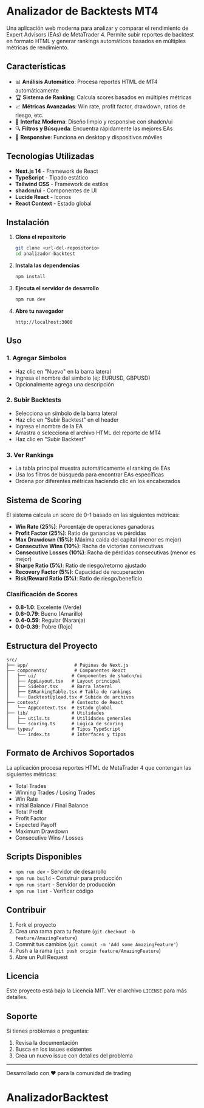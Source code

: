# Analizador de Backtests MT4

Una aplicación web moderna para analizar y comparar el rendimiento de Expert Advisors (EAs) de MetaTrader 4. Permite subir reportes de backtest en formato HTML y generar rankings automáticos basados en múltiples métricas de rendimiento.

## Características

- 📊 **Análisis Automático**: Procesa reportes HTML de MT4 automáticamente
- 🏆 **Sistema de Ranking**: Calcula scores basados en múltiples métricas
- 📈 **Métricas Avanzadas**: Win rate, profit factor, drawdown, ratios de riesgo, etc.
- 🎨 **Interfaz Moderna**: Diseño limpio y responsive con shadcn/ui
- 🔍 **Filtros y Búsqueda**: Encuentra rápidamente las mejores EAs
- 📱 **Responsive**: Funciona en desktop y dispositivos móviles

## Tecnologías Utilizadas

- **Next.js 14** - Framework de React
- **TypeScript** - Tipado estático
- **Tailwind CSS** - Framework de estilos
- **shadcn/ui** - Componentes de UI
- **Lucide React** - Iconos
- **React Context** - Estado global

## Instalación

1. **Clona el repositorio**

   ```bash
   git clone <url-del-repositorio>
   cd analizador-backtest
   ```

2. **Instala las dependencias**

   ```bash
   npm install
   ```

3. **Ejecuta el servidor de desarrollo**

   ```bash
   npm run dev
   ```

4. **Abre tu navegador**
   ```
   http://localhost:3000
   ```

## Uso

### 1. Agregar Símbolos

- Haz clic en "Nuevo" en la barra lateral
- Ingresa el nombre del símbolo (ej: EURUSD, GBPUSD)
- Opcionalmente agrega una descripción

### 2. Subir Backtests

- Selecciona un símbolo de la barra lateral
- Haz clic en "Subir Backtest" en el header
- Ingresa el nombre de la EA
- Arrastra o selecciona el archivo HTML del reporte de MT4
- Haz clic en "Subir Backtest"

### 3. Ver Rankings

- La tabla principal muestra automáticamente el ranking de EAs
- Usa los filtros de búsqueda para encontrar EAs específicas
- Ordena por diferentes métricas haciendo clic en los encabezados

## Sistema de Scoring

El sistema calcula un score de 0-1 basado en las siguientes métricas:

- **Win Rate (25%)**: Porcentaje de operaciones ganadoras
- **Profit Factor (25%)**: Ratio de ganancias vs pérdidas
- **Max Drawdown (15%)**: Máxima caída del capital (menor es mejor)
- **Consecutive Wins (10%)**: Racha de victorias consecutivas
- **Consecutive Losses (10%)**: Racha de pérdidas consecutivas (menor es mejor)
- **Sharpe Ratio (5%)**: Ratio de riesgo/retorno ajustado
- **Recovery Factor (5%)**: Capacidad de recuperación
- **Risk/Reward Ratio (5%)**: Ratio de riesgo/beneficio

### Clasificación de Scores

- **0.8-1.0**: Excelente (Verde)
- **0.6-0.79**: Bueno (Amarillo)
- **0.4-0.59**: Regular (Naranja)
- **0.0-0.39**: Pobre (Rojo)

## Estructura del Proyecto

```
src/
├── app/                 # Páginas de Next.js
├── components/          # Componentes React
│   ├── ui/             # Componentes de shadcn/ui
│   ├── AppLayout.tsx   # Layout principal
│   ├── Sidebar.tsx     # Barra lateral
│   ├── EARankingTable.tsx # Tabla de rankings
│   └── BacktestUpload.tsx # Subida de archivos
├── context/            # Contexto de React
│   └── AppContext.tsx  # Estado global
├── lib/                # Utilidades
│   ├── utils.ts        # Utilidades generales
│   └── scoring.ts      # Lógica de scoring
└── types/              # Tipos TypeScript
    └── index.ts        # Interfaces y tipos
```

## Formato de Archivos Soportados

La aplicación procesa reportes HTML de MetaTrader 4 que contengan las siguientes métricas:

- Total Trades
- Winning Trades / Losing Trades
- Win Rate
- Initial Balance / Final Balance
- Total Profit
- Profit Factor
- Expected Payoff
- Maximum Drawdown
- Consecutive Wins / Losses

## Scripts Disponibles

- `npm run dev` - Servidor de desarrollo
- `npm run build` - Construir para producción
- `npm run start` - Servidor de producción
- `npm run lint` - Verificar código

## Contribuir

1. Fork el proyecto
2. Crea una rama para tu feature (`git checkout -b feature/AmazingFeature`)
3. Commit tus cambios (`git commit -m 'Add some AmazingFeature'`)
4. Push a la rama (`git push origin feature/AmazingFeature`)
5. Abre un Pull Request

## Licencia

Este proyecto está bajo la Licencia MIT. Ver el archivo `LICENSE` para más detalles.

## Soporte

Si tienes problemas o preguntas:

1. Revisa la documentación
2. Busca en los issues existentes
3. Crea un nuevo issue con detalles del problema

---

Desarrollado con ❤️ para la comunidad de trading
# AnalizadorBacktest
